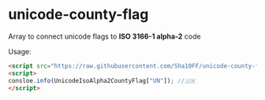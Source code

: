 # unicode-county-flag
Array to connect unicode flags to **ISO 3166-1 alpha-2** code

Usage:
```html
<script src="https://raw.githubusercontent.com/Sha10FF/unicode-county-flag/master/unicode-iso-alpha2-county-flag.js"></script>
<script>
consloe.info(UnicodeIsoAlpha2CountyFlag["UN"]); //🇺🇳
</script>
```
